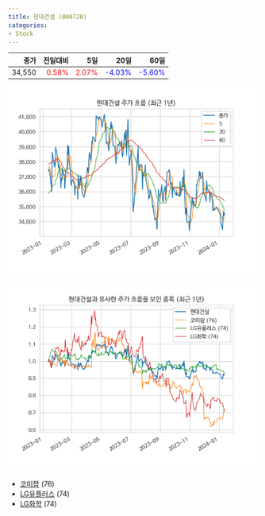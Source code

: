```yaml
---
title: 현대건설 (000720)
categories:
- Stock
---
```


|종가|전일대비|5일|20일|60일|
|---:|-------:|--:|---:|---:|
|34,550|<span style="color: red">0.58%</span>|<span style="color: red">2.07%</span>|<span style="color: blue">-4.03%</span>|<span style="color: blue">-5.60%</span>|


<!-- more -->

![000720](/assets/images/stock/000720.png)

![000720](/assets/images/stock/000720_sim.png)

- [코미팜](/041960/) (76)
- [LG유플러스](/032640/) (74)
- [LG화학](//051910/) (74)
